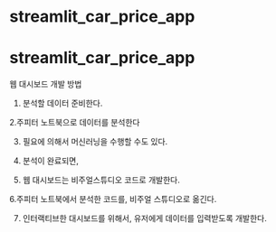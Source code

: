 # streamlit_car_price_app

# streamlit_car_price_app

웹 대시보드 개발 방법

1. 분석할 데이터 준비한다.

2.주피터 노트북으로 데이터를 분석한다

3. 필요에 의해서 머신러닝을 수행할 수도 있다.

4. 분석이 완료되면,


5. 웹 대시보드는 비주얼스튜디오 코드로 개발한다.

6.주피터 노트북에서 분석한 코드를, 비주얼 스튜디오로 옮긴다.

7. 인터랙티브한 대시보드를 위해서, 유저에게 데이터를 입력받도록 개발한다.
